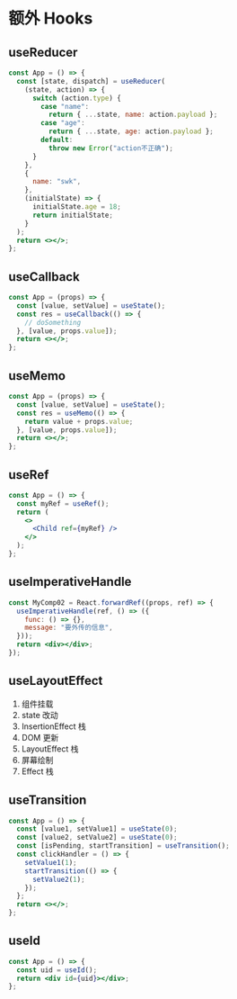 # 额外 Hooks

## useReducer

```jsx
const App = () => {
  const [state, dispatch] = useReducer(
    (state, action) => {
      switch (action.type) {
        case "name":
          return { ...state, name: action.payload };
        case "age":
          return { ...state, age: action.payload };
        default:
          throw new Error("action不正确");
      }
    },
    {
      name: "swk",
    },
    (initialState) => {
      initialState.age = 18;
      return initialState;
    }
  );
  return <></>;
};
```

## useCallback

```jsx
const App = (props) => {
  const [value, setValue] = useState();
  const res = useCallback(() => {
    // doSomething
  }, [value, props.value]);
  return <></>;
};
```

## useMemo

```jsx
const App = (props) => {
  const [value, setValue] = useState();
  const res = useMemo(() => {
    return value + props.value;
  }, [value, props.value]);
  return <></>;
};
```

## useRef

```jsx
const App = () => {
  const myRef = useRef();
  return (
    <>
      <Child ref={myRef} />
    </>
  );
};
```

## useImperativeHandle

```jsx
const MyComp02 = React.forwardRef((props, ref) => {
  useImperativeHandle(ref, () => ({
    func: () => {},
    message: "要外传的信息",
  }));
  return <div></div>;
});
```

## useLayoutEffect

1. 组件挂载
2. state 改动
3. InsertionEffect 栈
4. DOM 更新
5. LayoutEffect 栈
6. 屏幕绘制
7. Effect 栈

## useTransition

```jsx
const App = () => {
  const [value1, setValue1] = useState(0);
  const [value2, setValue2] = useState(0);
  const [isPending, startTransition] = useTransition();
  const clickHandler = () => {
    setValue1(1);
    startTransition(() => {
      setValue2(1);
    });
  };
  return <></>;
};
```

## useId

```jsx
const App = () => {
  const uid = useId();
  return <div id={uid}></div>;
};
```
